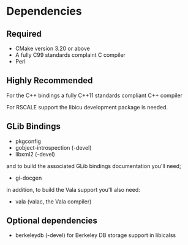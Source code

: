 # Dependencies

## Required

- CMake version 3.20 or above
- A fully C99 standards complaint C compiler
- Perl

## Highly Recommended

For the C++ bindings a fully C++11 standards compliant C++ compiler

For RSCALE support the libicu development package is needed.

## GLib Bindings

- pkgconfig
- gobject-introspection (-devel)
- libxml2 (-devel)

and to build the associated GLib bindings documentation you'll need;

- gi-docgen

in addition, to build the Vala support you'll also need:

- vala (valac, the Vala compiler)

## Optional dependencies

- berkeleydb (-devel) for Berkeley DB storage support in libicalss
